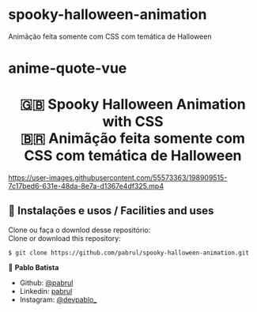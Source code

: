 # spooky-halloween-animation
Animãção feita somente com CSS com temática de Halloween

# anime-quote-vue
  <h1 align="center">
  🇬🇧 Spooky Halloween Animation with CSS <br> 
  🇧🇷 Animãção feita somente com CSS com temática de Halloween
 <br>
  </h1>
  
  <p align="center">


https://user-images.githubusercontent.com/55573363/198909515-7c17bed6-631e-48da-8e7a-d1367e4df325.mp4


</p>


## 🙅 Instalações e usos / Facilities and uses

Clone ou faça o downlod desse repositório:<br>
Clone or download this repository:<br>

```
$ git clone https://github.com/pabrul/spooky-halloween-animation.git
```


👤 **Pablo Batista**
* Github: [@pabrul](https://github.com/pabrul)
* Linkedin: [pabrul](linkedin.com/in/pablo-batista-16a7a7180/)
* Instagram: [@devpablo_](https://www.instagram.com/devpablo_/)
